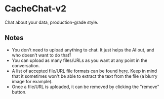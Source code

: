 # CacheChat-v2

Chat about your data, production-grade style.

## Notes

- You don't need to upload anything to chat. It just helps the AI out, and who doesn't want to do that?
- You can upload as many files/URLs as you want at any point in the conversation.
- A list of accepted file/URL file formats can be found [here](https://textract.readthedocs.io/en/stable/#currently-supporting). Keep in mind that it sometimes won't be able to extract the text from the file (a blurry image for example).
- Once a file/URL is uploaded, it can be removed by clicking the "remove" button.

